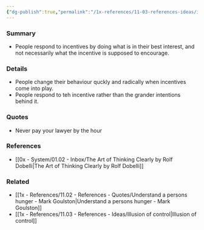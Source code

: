 ```yaml
---
{"dg-publish":true,"permalink":"/1x-references/11-03-references-ideas/incentive-super-response-tendency/","dgHomeLink":true,"dgPassFrontmatter":false,"dgShowBacklinks":true,"dgShowLocalGraph":false,"dgShowInlineTitle":true}
---
```



### Summary
- People respond to incentives by doing what is in their best interest, and not necessarily what the incentive is supposed to encourage.

### Details
- People change their behaviour quckly and radically when incentives come into play.
- People respond to teh incentive rather than the grander intentions behind it.

### Quotes
- Never pay your lawyer by the hour

### References
- [[0x - System/01.02 - Inbox/The Art of Thinking Clearly by Rolf Dobelli|The Art of Thinking Clearly by Rolf Dobelli]]

### Related
- [[1x - References/11.02 - References - Quotes/Understand a persons hunger - Mark Goulston|Understand a persons hunger - Mark Goulston]]
- [[1x - References/11.03 - References - Ideas/Illusion of control|Illusion of control]]